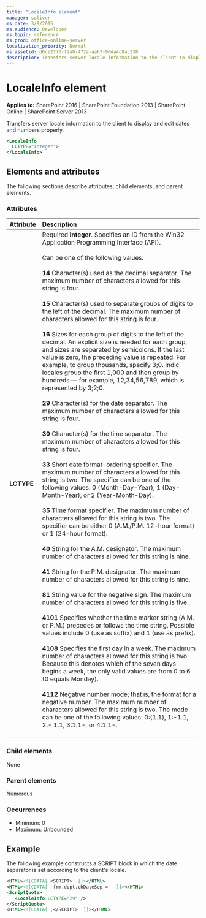```yaml
---
title: "LocaleInfo element"
manager: soliver
ms.date: 3/9/2015
ms.audience: Developer
ms.topic: reference
ms.prod: office-online-server
localization_priority: Normal
ms.assetid: d6ce2770-f2a8-472a-aa67-90da4c8ac238
description: Transfers server locale information to the client to display and edit dates and numbers properly.
---
```


# LocaleInfo element

**Applies to:** SharePoint 2016 | SharePoint Foundation 2013 | SharePoint Online | SharePoint Server 2013
  
Transfers server locale information to the client to display and edit dates and numbers properly.
  
```XML
<LocaleInfo
  LCTYPE="Integer">
</LocaleInfo>
```

## Elements and attributes

The following sections describe attributes, child elements, and parent elements.

### Attributes

|**Attribute**|**Description**|
|:-----|:-----|
|**LCTYPE** <br/> | Required **Integer**. Specifies an ID from the Win32 Application Programming Interface (API).<br/><br/>Can be one of the following values.<br/><br/>**14** Character(s) used as the decimal separator. The maximum number of characters allowed for this string is four.<br/><br/>**15** Character(s) used to separate groups of digits to the left of the decimal. The maximum number of characters allowed for this string is four.<br/><br/>**16** Sizes for each group of digits to the left of the decimal. An explicit size is needed for each group, and sizes are separated by semicolons. If the last value is zero, the preceding value is repeated. For example, to group thousands, specify 3;0. Indic locales group the first 1,000 and then group by hundreds — for example, 12,34,56,789, which is represented by 3;2;0.<br/><br/>**29** Character(s) for the date separator. The maximum number of characters allowed for this string is four.  <br/><br/>**30** Character(s) for the time separator. The maximum number of characters allowed for this string is four.<br/><br/>**33** Short date format-ordering specifier. The maximum number of characters allowed for this string is two. The specifier can be one of the following values: 0 (Month-Day-Year), 1 (Day-Month-Year), or 2 (Year-Month-Day).<br/><br/>**35** Time format specifier. The maximum number of characters allowed for this string is two. The specifier can be either 0 (A.M./P.M. 12-hour format) or 1 (24-hour format).<br/><br/>**40** String for the A.M. designator. The maximum number of characters allowed for this string is nine.<br/><br/>**41** String for the P.M. designator. The maximum number of characters allowed for this string is nine.<br/><br/>**81** String value for the negative sign. The maximum number of characters allowed for this string is five.<br/><br/>**4101** Specifies whether the time marker string (A.M. or P.M.) precedes or follows the time string. Possible values include 0 (use as suffix) and 1 (use as prefix).<br/><br/>**4108** Specifies the first day in a week. The maximum number of characters allowed for this string is two. Because this denotes which of the seven days begins a week, the only valid values are from 0 to 6 (0 equals Monday).<br/><br/>**4112** Negative number mode; that is, the format for a negative number. The maximum number of characters allowed for this string is two. The mode can be one of the following values: 0:(1.1), 1:-1.1, 2:- 1.1, 3:1.1-, or 4:1.1-.<br/><br/> |
   
### Child elements

None
   
### Parent elements

Numerous 
   
### Occurrences

- Minimum: 0
- Maximum: Unbounded 
   
## Example

The following example constructs a SCRIPT block in which the date separator is set according to the client's locale.
  
```XML
<HTML><![CDATA[ <SCRIPT>  ]]></HTML>
<HTML><![CDATA[  frm.dopt.chDateSep =   ]]></HTML>
<ScriptQuote>
   <LocaleInfo LCTYPE="29" />
</ScriptQuote>
<HTML><![CDATA[ ;</SCRIPT>  ]]></HTML>
```


